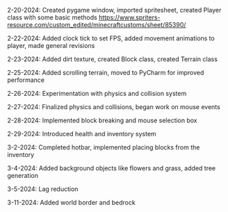 2-20-2024: Created pygame window, imported spritesheet, created Player class with some basic methods
https://www.spriters-resource.com/custom_edited/minecraftcustoms/sheet/85390/

2-22-2024: Added clock tick to set FPS, added movement animations to player, made general revisions

2-23-2024: Added dirt texture, created Block class, created Terrain class

2-25-2024: Added scrolling terrain, moved to PyCharm for improved performance

2-26-2024: Experimentation with physics and collision system

2-27-2024: Finalized physics and collisions, began work on mouse events

2-28-2024: Implemented block breaking and mouse selection box

2-29-2024: Introduced health and inventory system

3-2-2024: Completed hotbar, implemented placing blocks from the inventory

3-4-2024: Added background objects like flowers and grass, added tree generation

3-5-2024: Lag reduction

3-11-2024: Added world border and bedrock